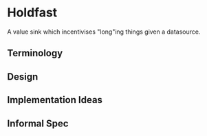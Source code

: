 # Holdfast

A value sink which incentivises "long"ing things given a datasource.

## Terminology
## Design
## Implementation Ideas
## Informal Spec